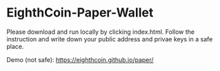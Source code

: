 # EighthCoin-Paper-Wallet

Please download and run locally by clicking index.html.
Follow the instruction and write down your public address and privae keys in a safe place.


Demo (not safe): https://eighthcoin.github.io/paper/
